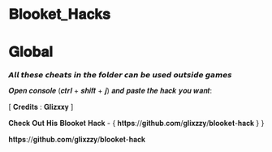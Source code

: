# 𝐁𝐥𝐨𝐨𝐤𝐞𝐭_𝐇𝐚𝐜𝐤𝐬

# 𝐆𝐥𝐨𝐛𝐚𝐥

𝘼𝙡𝙡 𝙩𝙝𝙚𝙨𝙚 𝙘𝙝𝙚𝙖𝙩𝙨 𝙞𝙣 𝙩𝙝𝙚 𝙛𝙤𝙡𝙙𝙚𝙧 𝙘𝙖𝙣 𝙗𝙚 𝙪𝙨𝙚𝙙 𝙤𝙪𝙩𝙨𝙞𝙙𝙚 𝙜𝙖𝙢𝙚𝙨

𝑶𝒑𝒆𝒏 𝒄𝒐𝒏𝒔𝒐𝒍𝒆 (𝒄𝒕𝒓𝒍 + 𝒔𝒉𝒊𝒇𝒕 + 𝒋) 𝒂𝒏𝒅 𝒑𝒂𝒔𝒕𝒆 𝒕𝒉𝒆 𝒉𝒂𝒄𝒌 𝒚𝒐𝒖 𝒘𝒂𝒏𝒕:

[ 𝐂𝐫𝐞𝐝𝐢𝐭𝐬 : 𝐆𝐥𝐢𝐳𝐱𝐱𝐲 ]

𝐂𝐡𝐞𝐜𝐤 𝐎𝐮𝐭 𝐇𝐢𝐬 𝐁𝐥𝐨𝐨𝐤𝐞𝐭 𝐇𝐚𝐜𝐤 - { 𝐡𝐭𝐭𝐩𝐬://𝐠𝐢𝐭𝐡𝐮𝐛.𝐜𝐨𝐦/𝐠𝐥𝐢𝐱𝐳𝐳𝐲/𝐛𝐥𝐨𝐨𝐤𝐞𝐭-𝐡𝐚𝐜𝐤 } }

𝐡𝐭𝐭𝐩𝐬://𝐠𝐢𝐭𝐡𝐮𝐛.𝐜𝐨𝐦/𝐠𝐥𝐢𝐱𝐳𝐳𝐲/𝐛𝐥𝐨𝐨𝐤𝐞𝐭-𝐡𝐚𝐜𝐤
